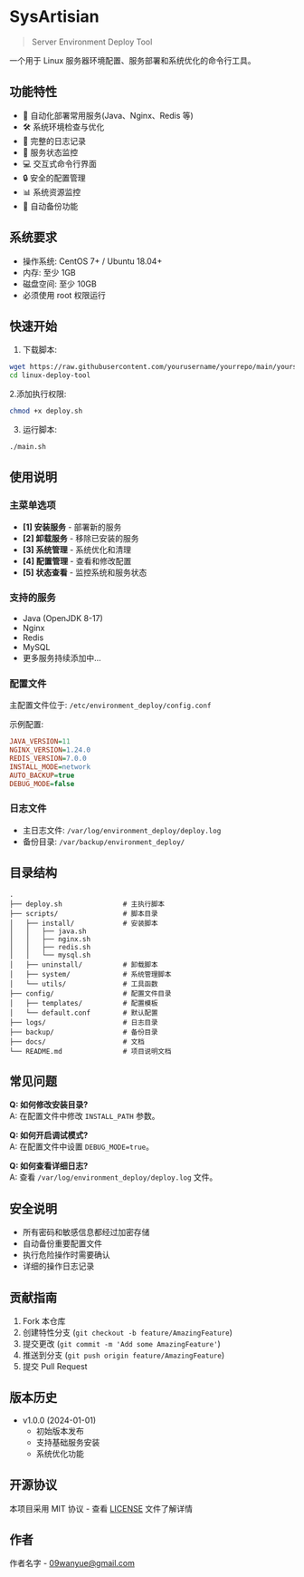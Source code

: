 # SysArtisian

> Server Environment Deploy Tool

一个用于 Linux 服务器环境配置、服务部署和系统优化的命令行工具。

## 功能特性

- 🚀 自动化部署常用服务(Java、Nginx、Redis 等)
- 🛠 系统环境检查与优化
- 📝 完整的日志记录
- 🔄 服务状态监控
- 💻 交互式命令行界面
- 🔒 安全的配置管理
- 📊 系统资源监控
- 💾 自动备份功能

## 系统要求

- 操作系统: CentOS 7+ / Ubuntu 18.04+
- 内存: 至少 1GB
- 磁盘空间: 至少 10GB
- 必须使用 root 权限运行

## 快速开始

1. 下载脚本:

```bash
wget https://raw.githubusercontent.com/yourusername/yourrepo/main/yourscript.sh
cd linux-deploy-tool

```

2.添加执行权限:

```bash
chmod +x deploy.sh
```

3. 运行脚本:

```bash
./main.sh
```

## 使用说明

### 主菜单选项

- **[1] 安装服务** - 部署新的服务
- **[2] 卸载服务** - 移除已安装的服务
- **[3] 系统管理** - 系统优化和清理
- **[4] 配置管理** - 查看和修改配置
- **[5] 状态查看** - 监控系统和服务状态

### 支持的服务

- Java (OpenJDK 8-17)
- Nginx
- Redis
- MySQL
- 更多服务持续添加中...

### 配置文件

主配置文件位于: `/etc/environment_deploy/config.conf`

示例配置:

```ini
JAVA_VERSION=11
NGINX_VERSION=1.24.0
REDIS_VERSION=7.0.0
INSTALL_MODE=network
AUTO_BACKUP=true
DEBUG_MODE=false
```

### 日志文件

- 主日志文件: `/var/log/environment_deploy/deploy.log`
- 备份目录: `/var/backup/environment_deploy/`

## 目录结构

```
.
├── deploy.sh               # 主执行脚本
├── scripts/                # 脚本目录
│   ├── install/            # 安装脚本
│   │   ├── java.sh
│   │   ├── nginx.sh
│   │   ├── redis.sh
│   │   └── mysql.sh
│   ├── uninstall/          # 卸载脚本
│   ├── system/             # 系统管理脚本
│   └── utils/              # 工具函数
├── config/                 # 配置文件目录
│   ├── templates/          # 配置模板
│   └── default.conf        # 默认配置
├── logs/                   # 日志目录
├── backup/                 # 备份目录
├── docs/                   # 文档
└── README.md               # 项目说明文档
```

## 常见问题

**Q: 如何修改安装目录?**  
A: 在配置文件中修改 `INSTALL_PATH` 参数。

**Q: 如何开启调试模式?**  
A: 在配置文件中设置 `DEBUG_MODE=true`。

**Q: 如何查看详细日志?**  
A: 查看 `/var/log/environment_deploy/deploy.log` 文件。

## 安全说明

- 所有密码和敏感信息都经过加密存储
- 自动备份重要配置文件
- 执行危险操作时需要确认
- 详细的操作日志记录

## 贡献指南

1. Fork 本仓库
2. 创建特性分支 (`git checkout -b feature/AmazingFeature`)
3. 提交更改 (`git commit -m 'Add some AmazingFeature'`)
4. 推送到分支 (`git push origin feature/AmazingFeature`)
5. 提交 Pull Request

## 版本历史

- v1.0.0 (2024-01-01)
  - 初始版本发布
  - 支持基础服务安装
  - 系统优化功能

## 开源协议

本项目采用 MIT 协议 - 查看 [LICENSE](LICENSE) 文件了解详情

## 作者

作者名字 - [09wanyue@gmail.com](https://github.com/ink-kai)
